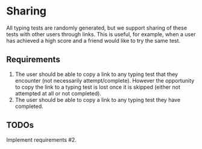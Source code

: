 # Sharing
All typing tests are randomly generated, but we support sharing of these tests with other users through links. This is useful, for example, when a user has achieved a high score and a friend would like to try the same test.

## Requirements
1. The user should be able to copy a link to any typing test that they encounter (not necessarily attempt/complete). However the opportunity to copy the link to a typing test is lost once it is skipped (either not attempted at all or not completed).
2. The user should be able to copy a link to any typing test they have completed.

## TODOs
Implement requirements #2.
